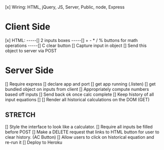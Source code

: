[x] Wiring: HTML, jQuery, JS, Server, Public, node, Express

# Client Side

[x] HTML:
-----[] 2 inputs boxes
-----[] + - \* / % buttons for math operations
-----[] C clear button
[] Capture input in object
[] Send this object to server via POST

# Server Side

[] Require express
[] declare app and port
[] get app running (.listen)
[] get bundled object on inputs from client
[] Appropriately compute numbers based off inputs
[] Send back ok once calc complete
[] Keep history of all input equations []
[] Render all historical calculations on the DOM (GET)

## STRETCH

[] Style the interface to look like a calculator.
[] Require all inputs be filled before POST
[] Make a DELETE request that links to HTML button for user to clear history. (AC Button)
[] Allow users to click on historical equation and re-run it
[] Deploy to Heroku
